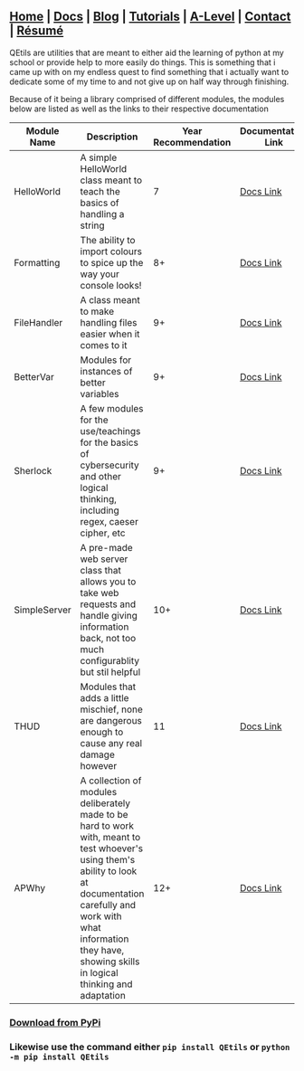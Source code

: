 ## [Home](http://libnexus.github.io/site) | [Docs](https://libnexus.github.io/site/docs) | [Blog](https://www.youtube.com/watch?v=dQw4w9WgXcQ) | [Tutorials](https://libnexus.github.io/site/tutorials) | [A-Level](https://libnexus.github.io/site/a-level) | [Contact](https://libnexus.github.io/site/contact) | [Résumé](https://libnexus.github.io/site/résumé)

QEtils are utilities that are meant to either aid the learning of python at my school or provide help to more easily do things. This is something that i came up with on my endless quest to find something that i actually want to dedicate some of my time to and not give up on half way through finishing.

Because of it being a library comprised of different modules, the modules below are listed as well as the links to their respective documentation

| Module Name | Description | Year Recommendation | Documentation Link | Up? |
| --- | --- | --- | --- | --- |
| HelloWorld | A simple HelloWorld class meant to teach the basics of handling a string | 7 | [Docs Link](https://libnexus.github.io/site/docs/QEtils/HelloWorld) | Yes |
| Formatting | The ability to import colours to spice up the way your console looks! | 8+ | [Docs Link](https://libnexus.github.io/site/docs/QEtils/Formatting) | Yes |
| FileHandler | A class meant to make handling files easier when it comes to it | 9+ | [Docs Link](https://libnexus.github.io/site/docs/QEtils/FileHandler) | Yes |
| BetterVar | Modules for instances of better variables | 9+ | [Docs Link](https://libnexus.github.io/site/docs/QEtils/BetterVar) | Yes |
| Sherlock | A few modules for the use/teachings for the basics of cybersecurity and other logical thinking, including regex, caeser cipher, etc | 9+ | [Docs Link](https://libnexus.github.io/site/docs/QEtils/Sherlock) | No |
| SimpleServer | A pre-made web server class that allows you to take web requests and handle giving information back, not too much configurablity but stil helpful | 10+ | [Docs Link](https://libnexus.github.io/site/docs/QEtils/SimpleServer) | No |
| THUD | Modules that adds a little mischief, none are dangerous enough to cause any real damage however | 11 | [Docs Link](https://libnexus.github.io/site/docs/QEtils/THUD) | No |
| APWhy | A collection of modules deliberately made to be hard to work with, meant to test whoever's using them's ability to look at documentation carefully and work with what information they have, showing skills in logical thinking and adaptation | 12+ | [Docs Link](https://libnexus.github.io/site/docs/QEtils/APWhy)

### [Download from PyPi](https://pypi.org/project/QEtils)
### Likewise use the command either `pip install QEtils` or `python -m pip install QEtils`